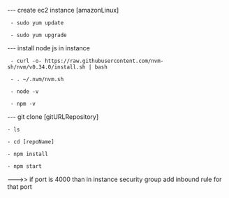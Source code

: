 --- create ec2 instance [amazonLinux]

     - sudo yum update

     - sudo yum upgrade

--- install node js in instance

     - curl -o- https://raw.githubusercontent.com/nvm-sh/nvm/v0.34.0/install.sh | bash

     - . ~/.nvm/nvm.sh

     - node -v

     - npm -v

---  git clone [gitURLRepository]

    - ls

    - cd [repoName]

    - npm install

    - npm start

--->> if port is 4000 than in instance security group add inbound rule for that port